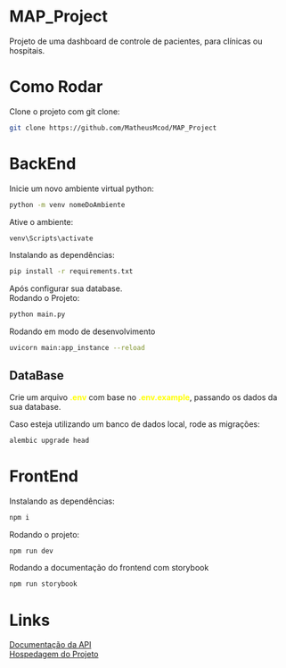 # MAP_Project

Projeto de uma dashboard de controle de pacientes, para clínicas ou hospitais.

# Como Rodar

Clone o projeto com git clone:

```sh
git clone https://github.com/MatheusMcod/MAP_Project
```

# BackEnd

Inicie um novo ambiente virtual python:

```sh
python -m venv nomeDoAmbiente
```

Ative o ambiente:
```sh
venv\Scripts\activate
```

Instalando as dependências:
```sh
pip install -r requirements.txt
```

Após configurar sua database.<br>
Rodando o Projeto:
```sh
python main.py
```

Rodando em modo de desenvolvimento
```sh
uvicorn main:app_instance --reload
```

## DataBase
Crie um arquivo <span style="color: yellow; font-weight: bold;">.env</span> com base no <span style="color: yellow; font-weight: bold;">.env.example</span>, passando os dados da sua database.

Caso esteja utilizando um banco de dados local, rode as migrações:
```sh
alembic upgrade head
```

# FrontEnd

Instalando as dependências:

```sh
npm i
```

Rodando o projeto:
```sh
npm run dev
```

Rodando a documentação do frontend com storybook
```sh
npm run storybook
```

# Links
[Documentação da API](https://documenter.getpostman.com/view/26661894/2sA3QwapCx) <br>
[Hospedagem do Projeto](URL)
